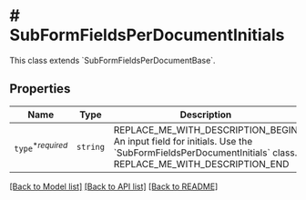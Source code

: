 # # SubFormFieldsPerDocumentInitials

This class extends &#x60;SubFormFieldsPerDocumentBase&#x60;.

## Properties

Name | Type | Description | Notes
------------ | ------------- | ------------- | -------------
| `type`<sup>*_required_</sup> | ```string``` | REPLACE_ME_WITH_DESCRIPTION_BEGIN An input field for initials. Use the &#x60;SubFormFieldsPerDocumentInitials&#x60; class. REPLACE_ME_WITH_DESCRIPTION_END |  [default to 'initials'] |

[[Back to Model list]](../../README.md#models) [[Back to API list]](../../README.md#endpoints) [[Back to README]](../../README.md)
